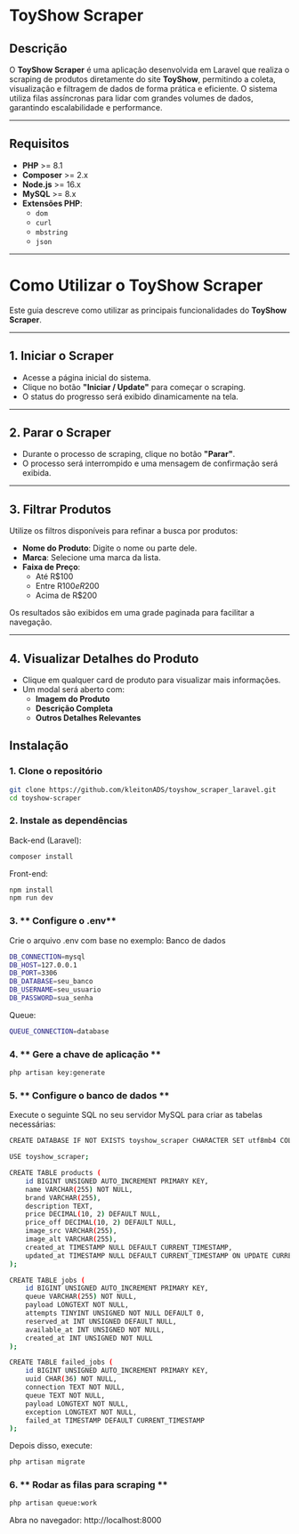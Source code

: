 # **ToyShow Scraper**

## **Descrição**
O **ToyShow Scraper** é uma aplicação desenvolvida em Laravel que realiza o scraping de produtos diretamente do site **ToyShow**, permitindo a coleta, visualização e filtragem de dados de forma prática e eficiente. O sistema utiliza filas assíncronas para lidar com grandes volumes de dados, garantindo escalabilidade e performance.

---

## **Requisitos**
- **PHP** >= 8.1
- **Composer** >= 2.x
- **Node.js** >= 16.x
- **MySQL** >= 8.x
- **Extensões PHP**: 
  - `dom`
  - `curl`
  - `mbstring`
  - `json`

---
# Como Utilizar o ToyShow Scraper

Este guia descreve como utilizar as principais funcionalidades do **ToyShow Scraper**.

---

## 1. Iniciar o Scraper
- Acesse a página inicial do sistema.
- Clique no botão **"Iniciar / Update"** para começar o scraping.
- O status do progresso será exibido dinamicamente na tela.

---

## 2. Parar o Scraper
- Durante o processo de scraping, clique no botão **"Parar"**.
- O processo será interrompido e uma mensagem de confirmação será exibida.

---

## 3. Filtrar Produtos
Utilize os filtros disponíveis para refinar a busca por produtos:
- **Nome do Produto**: Digite o nome ou parte dele.
- **Marca**: Selecione uma marca da lista.
- **Faixa de Preço**:
  - Até R$100
  - Entre R$100 e R$200
  - Acima de R$200

Os resultados são exibidos em uma grade paginada para facilitar a navegação.

---

## 4. Visualizar Detalhes do Produto
- Clique em qualquer card de produto para visualizar mais informações.
- Um modal será aberto com:
  - **Imagem do Produto**
  - **Descrição Completa**
  - **Outros Detalhes Relevantes**


## **Instalação**

### 1. **Clone o repositório**
```bash
git clone https://github.com/kleitonADS/toyshow_scraper_laravel.git
cd toyshow-scraper
```
### 2. **Instale as dependências**
Back-end (Laravel):
```bash
composer install
```
Front-end:
```bash
npm install
npm run dev
```

### 3. ** Configure o .env**
Crie o arquivo .env com base no exemplo: Banco de dados
```bash
DB_CONNECTION=mysql
DB_HOST=127.0.0.1
DB_PORT=3306
DB_DATABASE=seu_banco
DB_USERNAME=seu_usuario
DB_PASSWORD=sua_senha
```
Queue:
```bash
QUEUE_CONNECTION=database
```

### 4. ** Gere a chave de aplicação **
```bash
php artisan key:generate
```
### 5. ** Configure o banco de dados **
Execute o seguinte SQL no seu servidor MySQL para criar as tabelas necessárias:

```bash
CREATE DATABASE IF NOT EXISTS toyshow_scraper CHARACTER SET utf8mb4 COLLATE utf8mb4_unicode_ci;

USE toyshow_scraper;

CREATE TABLE products (
    id BIGINT UNSIGNED AUTO_INCREMENT PRIMARY KEY,
    name VARCHAR(255) NOT NULL,
    brand VARCHAR(255),
    description TEXT,
    price DECIMAL(10, 2) DEFAULT NULL,
    price_off DECIMAL(10, 2) DEFAULT NULL,
    image_src VARCHAR(255),
    image_alt VARCHAR(255),
    created_at TIMESTAMP NULL DEFAULT CURRENT_TIMESTAMP,
    updated_at TIMESTAMP NULL DEFAULT CURRENT_TIMESTAMP ON UPDATE CURRENT_TIMESTAMP
);

CREATE TABLE jobs (
    id BIGINT UNSIGNED AUTO_INCREMENT PRIMARY KEY,
    queue VARCHAR(255) NOT NULL,
    payload LONGTEXT NOT NULL,
    attempts TINYINT UNSIGNED NOT NULL DEFAULT 0,
    reserved_at INT UNSIGNED DEFAULT NULL,
    available_at INT UNSIGNED NOT NULL,
    created_at INT UNSIGNED NOT NULL
);

CREATE TABLE failed_jobs (
    id BIGINT UNSIGNED AUTO_INCREMENT PRIMARY KEY,
    uuid CHAR(36) NOT NULL,
    connection TEXT NOT NULL,
    queue TEXT NOT NULL,
    payload LONGTEXT NOT NULL,
    exception LONGTEXT NOT NULL,
    failed_at TIMESTAMP DEFAULT CURRENT_TIMESTAMP
);
```
Depois disso, execute:
```bash
php artisan migrate
```
### 6. ** Rodar as filas para scraping **
```bash
php artisan queue:work
```
Abra no navegador: http://localhost:8000
